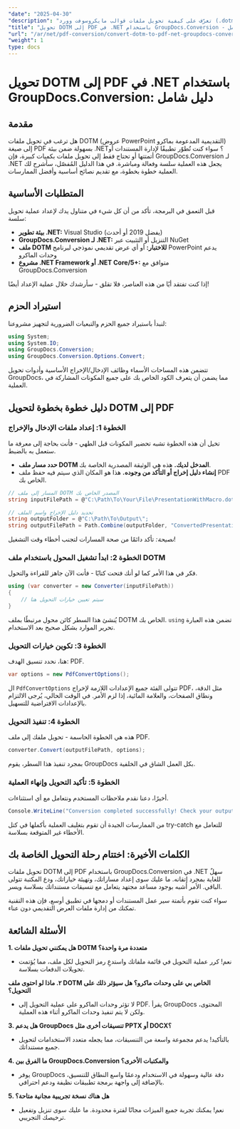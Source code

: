 ```yaml
---
"date": "2025-04-30"
"description": "تعرّف على كيفية تحويل ملفات قوالب مايكروسوفت وورد (.dotm) إلى ملفات PDF بسلاسة باستخدام مكتبة GroupDocs.Conversion القوية لـ .NET. بسّط إدارة مستنداتك بكفاءة."
"title": "تحويل DOTM إلى PDF في .NET باستخدام GroupDocs.Conversion - دليل شامل"
"url": "/ar/net/pdf-conversion/convert-dotm-to-pdf-net-groupdocs-conversion/"
"weight": 1
type: docs
---
```

# تحويل DOTM إلى PDF في .NET باستخدام GroupDocs.Conversion: دليل شامل

## مقدمة

هل ترغب في تحويل ملفات DOTM (عروض PowerPoint التقديمية المدعومة بماكرو) إلى صيغة PDF بسهولة ضمن بيئة .NET؟ سواء كنت تُطوّر تطبيقًا لإدارة المستندات أو أتمتتها أو تحتاج فقط إلى تحويل ملفات بكميات كبيرة، فإن GroupDocs.Conversion لـ .NET يجعل هذه العملية سلسة وفعالة ومباشرة. في هذا الدليل المُفصّل، سأشرح لك العملية خطوة بخطوة، مع تقديم نصائح أساسية وأفضل الممارسات.

## المتطلبات الأساسية

قبل التعمق في البرمجة، تأكد من أن كل شيء في متناول يدك لإعداد عملية تحويل سلسة:

- **بيئة تطوير .NET:** Visual Studio (يفضل 2019 أو أحدث)
- **GroupDocs.Conversion لـ .NET:** التنزيل أو التثبيت عبر NuGet
- **ملف DOTM للاختبار:** أو أي عرض تقديمي نموذجي لبرنامج PowerPoint يدعم وحدات الماكرو
- **مشروع .NET Framework أو .NET Core/5+:** متوافق مع GroupDocs.Conversion

إذا كنت تفتقد أيًا من هذه العناصر، فلا تقلق - سأرشدك خلال عملية الإعداد أيضًا!


## استيراد الحزم

لنبدأ باستيراد جميع الحزم والتبعيات الضرورية لتجهيز مشروعنا:

```csharp
using System;
using System.IO;
using GroupDocs.Conversion;
using GroupDocs.Conversion.Options.Convert;
```

تتضمن هذه المساحات الأسماء وظائف الإدخال/الإخراج الأساسية وأدوات تحويل GroupDocs، مما يضمن أن يتعرف الكود الخاص بك على جميع المكونات المشاركة في العملية.


## دليل خطوة بخطوة لتحويل DOTM إلى PDF

### الخطوة 1: إعداد ملفات الإدخال والإخراج

تخيل أن هذه الخطوة تشبه تحضير المكونات قبل الطهي - فأنت بحاجة إلى معرفة ما ستعمل به بالضبط.

- **حدد مسار ملف DOTM المدخل لديك.** هذه هي الوثيقة المصدرية الخاصة بك.
- **إنشاء دليل إخراج أو التأكد من وجوده.** هذا هو المكان الذي سيتم فيه حفظ ملف PDF الخاص بك.

```csharp
// المسار إلى ملف DOTM المصدر الخاص بك
string inputFilePath = @"C:\Path\To\Your\File\PresentationWithMacro.dotm";

// تحديد دليل الإخراج واسم الملف
string outputFolder = @"C:\Path\To\Output\";
string outputFilePath = Path.Combine(outputFolder, "ConvertedPresentation.pdf");
```

*نصيحة:* تأكد دائمًا من صحة المسارات لتجنب أخطاء وقت التشغيل!

### الخطوة 2: ابدأ تشغيل المحول باستخدام ملف DOTM

فكر في هذا الأمر كما لو أنك فتحت كتابًا - فأنت الآن جاهز للقراءة والتحول.

```csharp
using (var converter = new Converter(inputFilePath))
{
    // سيتم تعيين خيارات التحويل هنا
}
```

يُنشئ هذا السطر كائن محول مرتبطًا بملف DOTM الخاص بك. `using` تضمن هذه العبارة تحرير الموارد بشكل صحيح بعد الاستخدام.

### الخطوة 3: تكوين خيارات التحويل

هنا، نحدد تنسيق الهدف: PDF.

```csharp
var options = new PdfConvertOptions();
```

ال `PdfConvertOptions` تتولى الفئة جميع الإعدادات اللازمة لإخراج PDF، مثل الدقة، ونطاق الصفحات، والعلامة المائية، إذا لزم الأمر. في الوقت الحالي، يُرجى الالتزام بالإعدادات الافتراضية للتسهيل.

### الخطوة 4: تنفيذ التحويل

هذه هي الخطوة الحاسمة - تحويل ملفك إلى ملف PDF.

```csharp
converter.Convert(outputFilePath, options);
```

بمجرد تنفيذ هذا السطر، يقوم GroupDocs بكل العمل الشاق في الخلفية.

### الخطوة 5: تأكيد التحويل وإنهاء العملية

أخيرًا، دعنا نقدم ملاحظات المستخدم ونتعامل مع أي استثناءات.

```csharp
Console.WriteLine("Conversion completed successfully! Check your output at: " + outputFilePath);
```

من الممارسات الجيدة أن تقوم بتغليف العملية بأكملها في كتل try-catch للتعامل مع الأخطاء غير المتوقعة بسلاسة.


## الكلمات الأخيرة: اختتام رحلة التحويل الخاصة بك

تحويل ملفات DOTM إلى PDF باستخدام GroupDocs.Conversion في .NET سهلٌ للغاية بمجرد إتقانه. ما عليك سوى إعداد مساراتك، وتهيئة خياراتك، ودع المكتبة تتولى الباقي. الأمر أشبه بوجود مساعد مجتهد يتعامل مع تنسيقات مستنداتك بسلاسة ويسر.

سواء كنت تقوم بأتمتة سير عمل المستندات أو دمجها في تطبيق أوسع، فإن هذه التقنية تمكنك من إدارة ملفات العرض التقديمي دون عناء.


## الأسئلة الشائعة

**1. هل يمكنني تحويل ملفات DOTM متعددة مرة واحدة؟**  
- نعم! كرر عملية التحويل في قائمة ملفاتك واستدعِ رمز التحويل لكل ملف، مما يُؤتمت تحويلات الدفعات بسلاسة.

**٢. ماذا لو احتوى ملف DOTM الخاص بي على وحدات ماكرو؟ هل سيؤثر ذلك على التحويل؟**  
- لا تؤثر وحدات الماكرو على عملية التحويل إلى PDF. يقرأ GroupDocs المحتوى، ولكن لا يتم تنفيذ وحدات الماكرو أثناء هذه العملية.

**3. هل يدعم GroupDocs تنسيقات أخرى مثل PPTX أو DOCX؟**  
- بالتأكيد! يدعم مجموعة واسعة من التنسيقات، مما يجعله متعدد الاستخدامات لتحويل جميع مستنداتك.

**4. ما الفرق بين GroupDocs.Conversion والمكتبات الأخرى؟**  
- يوفر GroupDocs دقة عالية وسهولة في الاستخدام ودعمًا واسع النطاق للتنسيق، بالإضافة إلى واجهة برمجة تطبيقات نظيفة ودعم احترافي.

**5. هل هناك نسخة تجريبية مجانية متاحة؟**  
- نعم! يمكنك تجربة جميع الميزات مجانًا لفترة محدودة. ما عليك سوى تنزيل وتفعيل ترخيصك التجريبي.